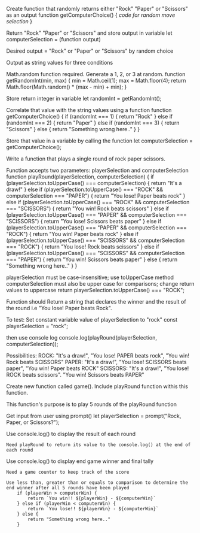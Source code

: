 Create function that randomly returns either "Rock" "Paper" or "Scissors" as an output
function getComputerChoice() {
    *code for random move selection*
}

Return "Rock" "Paper" or "Scissors" and store output in variable 
let computerSelection = (function output)

Desired output = "Rock" or "Paper" or "Scissors" by random choice

Output as string values for three conditions

Math.random function required. Generate a 1, 2, or 3 at random.
function getRandomInt(min, max) {
    min = Math.ceil(1);
    max = Math.floor(4);
    return Math.floor(Math.random() * (max - min) + min);
}

Store return integer in variable
let randomInt = getRandomInt();

Correlate that value with the string values using a function
function getComputerChoice() {
    if (randomInt === 1) {
        return "Rock"
    } else if (randomInt === 2) {
        return "Paper"
    } else if (randomInt === 3) {
        return "Scissors"
    } else {
        return "Something wrong here.."
    }
}

Store that value in a variable by calling the function
let computerSelection = getComputerChoice();



Write a function that plays a single round of rock paper scissors.

Function accepts two parameters: playerSelection and computerSelection
    function playRound(playerSelection, computerSelection) {
        if (playerSelection.toUpperCase() === computerSelection) {
            return "It's a draw!"
        } else if (playerSelection.toUpperCase() === "ROCK" && computerSelection === "PAPER") {
            return "You lose! Paper beats rock"
        } else if (playerSelection.toUpperCase() === "ROCK" && computerSelection === "SCISSORS") {
            return "You win! Rock beats scissors"
        } else if (playerSelection.toUpperCase() === "PAPER" && computerSelection === "SCISSORS") {
            return "You lose! Scissors beats paper"
        } else if (playerSelection.toUpperCase() === "PAPER" && computerSelection === "ROCK") {
            return "You win! Paper beats rock"
        } else if (playerSelection.toUpperCase() === "SCISSORS" && computerSelection === "ROCK") {
            return "You lose! Rock beats scissors"
        } else if (playerSelection.toUpperCase() === "SCISSORS" && computerSelection === "PAPER") {
            return "You win! Scissors beats paper"
        } else {
            return "Something wrong here.."
        }
    }

playerSelection must be case-insensitive; use toUpperCase method
computerSelection must also be upper case for comparisons; change return values to uppercase
    return playerSelection.toUpperCase() === "ROCK"; 


Function should Return a string that declares the winner and the result of the round
i.e "You lose! Paper beats Rock". 

To test: Set constant variable value of playerSelection to "rock"
    const playerSelection = "rock";

then use console log
    console.log(playRound(playerSelection, computerSelection));



Possibilities:
ROCK: "It's a draw!", "You lose! PAPER beats rock", "You win! Rock beats SCISSORS"
PAPER: "It's a draw!", "You lose! SCISSORS beats paper", "You win! Paper beats ROCK"
SCISSORS: "It's a draw!", "You lose! ROCK beats scissors". "You win! Scissors beats PAPER"



Create new function called game(). Include playRound function withis this function.

This function's purpose is to play 5 rounds of the playRound function

Get input from user using prompt()
    let playerSelection = prompt("Rock, Paper, or Scissors?");

Use console.log() to display the result of each round 

    Need playRound to return its value to the console.log() at the end of each round

Use console.log() to display end game winner and final tally

    Need a game counter to keep track of the score
    
    Use less than, greater than or equals to comparison to determine the end winner after all 5 rounds have been played
        if (playerWin > computerWin) {
            return `You win!! ${playerWin} - ${computerWin}`
        } else if (playerWin < computerWin) {
            return `You lose!! ${playerWin} - ${computerWin}`
        } else {
            return "Something wrong here.."
        }